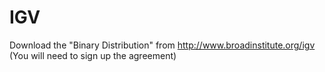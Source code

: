 IGV
====


Download the "Binary Distribution" from <http://www.broadinstitute.org/igv> (You will need to sign up the agreement)

